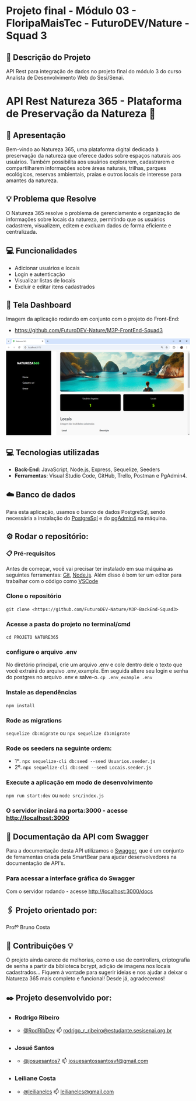 # Projeto final - Módulo 03 - FloripaMaisTec - FuturoDEV/Nature - Squad 3

## 📌 Descrição do Projeto 
API Rest para integração de dados no projeto final do módulo 3 do curso Analista de Desenvolvimento Web do Sesi/Senai.

# API Rest Natureza 365 - Plataforma de Preservação da Natureza 🌳


## 🌿 Apresentação
Bem-vindo ao Natureza 365, uma plataforma digital dedicada à preservação da natureza que oferece dados sobre espaços naturais aos usuários.
Também possibilita aos usuários explorarem, cadastrarem e compartilharem informações sobre áreas naturais, trilhas, parques ecológicos, reservas ambientais, praias e outros locais de interesse para amantes da natureza.


## 💡 Problema que Resolve 
O Natureza 365 resolve o problema de gerenciamento e organização de informações sobre locais da natureza, permitindo que os usuários cadastrem, visualizem, editem e excluam dados de forma eficiente e centralizada.


## 💻 Funcionalidades
- Adicionar usuários e locais
- Login e autenticação
- Visualizar listas de locais
- Excluir e editar itens cadastrados


## 🙋 Tela Dashboard
Imagem da aplicação rodando em conjunto com o projeto do Front-End:
- <https://github.com/FuturoDEV-Nature/M3P-FrontEnd-Squad3>

![image](./src/imgs/dashboard.png)


## 💻 Tecnologias utilizadas
- **Back-End**: JavaScript, Node.js, Express, Sequelize, Seeders
- **Ferramentas**: Visual Studio Code, GitHub, Trello, Postman e PgAdmin4.


## ☁️ Banco de dados
 Para esta aplicação, usamos o banco de dados PostgreSql, sendo necessária a instalação do [PostgreSql](https://www.postgresql.org/) e do [pgAdmin4](https://www.pgadmin.org/download/) na máquina.


## ⚙️ Rodar o repositório:
### 📋 Pré-requisitos
Antes de começar, você vai precisar ter instalado em sua máquina as seguintes ferramentas:
[Git](https://git-scm.com), [Node.js](https://nodejs.org/en/).
Além disso é bom ter um editor para trabalhar com o código como [VSCode](https://code.visualstudio.com/)


### Clone o repositório
`git clone <https://github.com/FuturoDEV-Nature/M3P-BackEnd-Squad3>`

### Acesse a pasta do projeto no terminal/cmd
 `cd PROJETO NATURE365`

### configure o arquivo .env
No diretório principal, crie um arquivo .env e cole dentro dele o texto que você extrairá do arquivo .env_example. Em seguida altere seu login e senha do postgres no arquivo .env e salve-o.
 `cp .env_example .env`

### Instale as dependências
 `npm install`

### Rode as migrations
 `sequelize db:migrate`
ou
 `npx sequelize db:migrate`


### Rode os seeders na seguinte ordem:
- 1º. `npx sequelize-cli db:seed --seed Usuarios.seeder.js`
- 2º. `npx sequelize-cli db:seed --seed Locais.seeder.js`


### Execute a aplicação em modo de desenvolvimento
 `npm run start:dev`
 ou
 `node src/index.js`


### O servidor inciará na porta:3000 - acesse <http://localhost:3000>


## 📖 Documentação da API com Swagger
 Para a documentação desta API utilizamos o [Swagger](https://swagger.io/), que é um conjunto de ferramentas criada pela SmartBear para ajudar desenvolvedores na documentação de API's.


### Para acessar a interface gráfica do Swagger
 Com o servidor rodando - acesse <http://localhost:3000/docs>

 
## 🖇️ Projeto orientado por:
Profº Bruno Costa


## 👊 Contribuições 💡 
O projeto ainda carece de melhorias, como o uso de controllers, criptografia de senha a partir da biblioteca bcrypt, adição de imagens nos locais cadastrados...
Fiquem à vontade para sugerir ideias e nos ajudar a deixar o Natureza 365 mais completo e funcional!
Desde já, agradecemos!

 
## ✒️ Projeto desenvolvido por:
- ### Rodrigo Ribeiro
- - [@RodRibDev](https://www.github.com/RodRibDev) 📫 rodrigo_r_ribeiro@estudante.sesisenai.org.br
- ### Josué Santos
- - [@josuesantos7](https://www.github.com/josuesantos7)  📫  josuesantossantosvf@gmail.com
- ### Leiliane Costa
- - [@leilianelcs](https://www.github.com/leilianelcs)  📫  leilianelcs@gmail.com